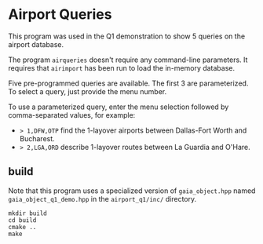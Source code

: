 # Airport Queries

This program was used in the Q1 demonstration to show 5 queries on the airport database.

The program `airqueries` doesn't require any command-line parameters. It requires that `airimport` has been run to load the in-memory database.

Five pre-programmed queries are available. The first 3 are parameterized. To select a query, just provide the menu number.

To use a parameterized query, enter the menu selection followed by comma-separated values, for example:
* `> 1,DFW,OTP` find the 1-layover airports between Dallas-Fort Worth and Bucharest.
* `> 2,LGA,ORD` describe 1-layover routes between La Guardia and O'Hare.

## build

Note that this program uses a specialized version of `gaia_object.hpp` named `gaia_object_q1_demo.hpp` in the `airport_q1/inc/` directory.

```
mkdir build
cd build
cmake ..
make
```

